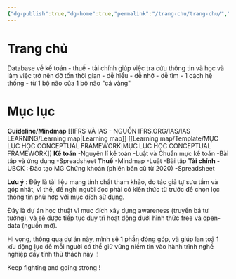 ```yaml
---
{"dg-publish":true,"dg-home":true,"permalink":"/trang-chu/trang-chu/","tags":["gardenEntry"],"dgPassFrontmatter":true,"noteIcon":""}
---
```


# Trang chủ
Database về kế toán - thuế - tài chính giúp việc tra cứu thông tin và học và làm việc trở nên đỡ tốn thời gian - dễ hiểu - dễ nhớ - dễ tìm - 1 cách hệ thống - từ 1 bộ não của 1 bộ não "cá vàng"

# Mục lục 

**Guideline/Mindmap**
[[IFRS VÀ IAS - NGUỒN IFRS.ORG/IAS/IAS LEARNING/Learning map\|Learning map]]
[[Learning map/Template/MỤC LỤC HỌC CONCEPTUAL FRAMEWORK\|MỤC LỤC HỌC CONCEPTUAL FRAMEWORK]]
**Kế toán** 
-Nguyên lí kế toán
-Luật và Chuẩn mực kế toán 
-Bài tập và ứng dụng
-Spreadsheet
**Thuế**
-Mindmap
-Luật
-Bài tập
**Tài chính**
-UBCK : Đào tạo MG Chứng khoán (phiên bản cũ từ 2020)
-Spreadsheet 

**Lưu ý** : Đây là tài liệu mang tính chất tham khảo, do tác giả tự sưu tầm và góp nhặt, vì thế, đề nghị người đọc phải có kiến thức từ trước để chọn lọc thông tin phù hợp với mục đích sử dụng. 

Đây là dự án học thuật vì mục đích xây dựng awareness (truyền bá tư tưởng), và sẽ được tiếp tục duy trì hoạt động dưới hình thức free và open-data (nguồn mở). 

Hi vọng, thông qua dự án này, mình sẽ 1 phần đóng góp, và giúp lan toả 1 xíu động lực để mỗi người có thể giữ vững niềm tin vào hành trình nghề nghiệp đầy tính thử thách này !!

Keep fighting and going strong !